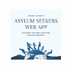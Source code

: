 <br />
<p align="center">
  <a href="https://github.com/nadiaaldrich/project_2">
    <img src="project2.png" alt="Logo" width="80" height="80">
  </a>
